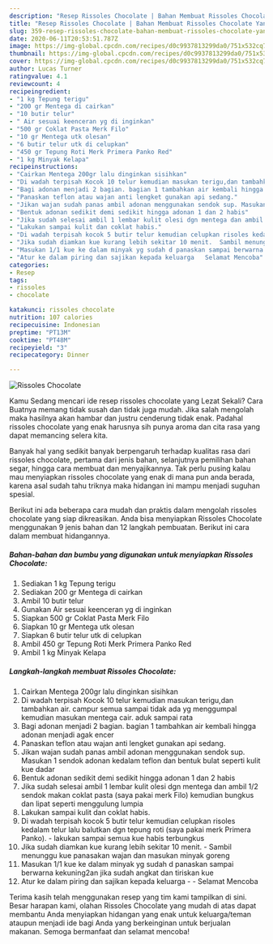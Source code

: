 ```yaml
---
description: "Resep Rissoles Chocolate | Bahan Membuat Rissoles Chocolate Yang Enak dan Simpel"
title: "Resep Rissoles Chocolate | Bahan Membuat Rissoles Chocolate Yang Enak dan Simpel"
slug: 359-resep-rissoles-chocolate-bahan-membuat-rissoles-chocolate-yang-enak-dan-simpel
date: 2020-06-11T20:53:51.787Z
image: https://img-global.cpcdn.com/recipes/d0c9937813299da0/751x532cq70/rissoles-chocolate-foto-resep-utama.jpg
thumbnail: https://img-global.cpcdn.com/recipes/d0c9937813299da0/751x532cq70/rissoles-chocolate-foto-resep-utama.jpg
cover: https://img-global.cpcdn.com/recipes/d0c9937813299da0/751x532cq70/rissoles-chocolate-foto-resep-utama.jpg
author: Lucas Turner
ratingvalue: 4.1
reviewcount: 4
recipeingredient:
- "1 kg Tepung terigu"
- "200 gr Mentega di cairkan"
- "10 butir telur"
- " Air sesuai keenceran yg di inginkan"
- "500 gr Coklat Pasta Merk Filo"
- "10 gr Mentega utk olesan"
- "6 butir telur utk di celupkan"
- "450 gr Tepung Roti Merk Primera Panko Red"
- "1 kg Minyak Kelapa"
recipeinstructions:
- "Cairkan Mentega 200gr lalu dinginkan sisihkan"
- "Di wadah terpisah Kocok 10 telur kemudian masukan terigu,dan tambahkan air. campur semua sampai tidak ada yg menggumpal kemudian masukan mentega cair. aduk sampai rata"
- "Bagi adonan menjadi 2 bagian. bagian 1 tambahkan air kembali hingga adonan menjadi agak encer"
- "Panaskan teflon atau wajan anti lengket gunakan api sedang."
- "Jikan wajan sudah panas ambil adonan menggunakan sendok sup. Masukan 1 sendok adonan kedalam teflon dan bentuk bulat seperti kulit kue dadar"
- "Bentuk adonan sedikit demi sedikit hingga adonan 1 dan 2 habis"
- "Jika sudah selesai ambil 1 lembar kulit olesi dgn mentega dan ambil 1/2 sendok makan coklat pasta (saya pakai merk Filo) kemudian bungkus dan lipat seperti menggulung lumpia"
- "Lakukan sampai kulit dan coklat habis."
- "Di wadah terpisah kocok 5 butir telur kemudian celupkan risoles kedalam telur lalu balutkan dgn tepung roti (saya pakai merk Primera Panko). lakukan sampai semua kue habis terbungkus"
- "Jika sudah diamkan kue kurang lebih sekitar 10 menit.  Sambil menunggu kue panasakan wajan dan masukan minyak goreng"
- "Masukan 1/1 kue ke dalam minyak yg sudah d panaskan sampai berwarna kekuning2an jika sudah angkat dan tiriskan kue"
- "Atur ke dalam piring dan sajikan kepada keluarga   Selamat Mencoba"
categories:
- Resep
tags:
- rissoles
- chocolate

katakunci: rissoles chocolate 
nutrition: 107 calories
recipecuisine: Indonesian
preptime: "PT13M"
cooktime: "PT48M"
recipeyield: "3"
recipecategory: Dinner

---
```



![Rissoles Chocolate](https://img-global.cpcdn.com/recipes/d0c9937813299da0/751x532cq70/rissoles-chocolate-foto-resep-utama.jpg)

Kamu Sedang mencari ide resep rissoles chocolate yang Lezat Sekali? Cara Buatnya memang tidak susah dan tidak juga mudah. Jika salah mengolah maka hasilnya akan hambar dan justru cenderung tidak enak. Padahal rissoles chocolate yang enak harusnya sih punya aroma dan cita rasa yang dapat memancing selera kita.

Banyak hal yang sedikit banyak berpengaruh terhadap kualitas rasa dari rissoles chocolate, pertama dari jenis bahan, selanjutnya pemilihan bahan segar, hingga cara membuat dan menyajikannya. Tak perlu pusing kalau mau menyiapkan rissoles chocolate yang enak di mana pun anda berada, karena asal sudah tahu triknya maka hidangan ini mampu menjadi suguhan spesial.




Berikut ini ada beberapa cara mudah dan praktis dalam mengolah rissoles chocolate yang siap dikreasikan. Anda bisa menyiapkan Rissoles Chocolate menggunakan 9 jenis bahan dan 12 langkah pembuatan. Berikut ini cara dalam membuat hidangannya.

<!--inarticleads1-->

##### Bahan-bahan dan bumbu yang digunakan untuk menyiapkan Rissoles Chocolate:

1. Sediakan 1 kg Tepung terigu
1. Sediakan 200 gr Mentega di cairkan
1. Ambil 10 butir telur
1. Gunakan  Air sesuai keenceran yg di inginkan
1. Siapkan 500 gr Coklat Pasta Merk Filo
1. Siapkan 10 gr Mentega utk olesan
1. Siapkan 6 butir telur utk di celupkan
1. Ambil 450 gr Tepung Roti Merk Primera Panko Red
1. Ambil 1 kg Minyak Kelapa




<!--inarticleads2-->

##### Langkah-langkah membuat Rissoles Chocolate:

1. Cairkan Mentega 200gr lalu dinginkan sisihkan
1. Di wadah terpisah Kocok 10 telur kemudian masukan terigu,dan tambahkan air. campur semua sampai tidak ada yg menggumpal kemudian masukan mentega cair. aduk sampai rata
1. Bagi adonan menjadi 2 bagian. bagian 1 tambahkan air kembali hingga adonan menjadi agak encer
1. Panaskan teflon atau wajan anti lengket gunakan api sedang.
1. Jikan wajan sudah panas ambil adonan menggunakan sendok sup. Masukan 1 sendok adonan kedalam teflon dan bentuk bulat seperti kulit kue dadar
1. Bentuk adonan sedikit demi sedikit hingga adonan 1 dan 2 habis
1. Jika sudah selesai ambil 1 lembar kulit olesi dgn mentega dan ambil 1/2 sendok makan coklat pasta (saya pakai merk Filo) kemudian bungkus dan lipat seperti menggulung lumpia
1. Lakukan sampai kulit dan coklat habis.
1. Di wadah terpisah kocok 5 butir telur kemudian celupkan risoles kedalam telur lalu balutkan dgn tepung roti (saya pakai merk Primera Panko). - lakukan sampai semua kue habis terbungkus
1. Jika sudah diamkan kue kurang lebih sekitar 10 menit.  - Sambil menunggu kue panasakan wajan dan masukan minyak goreng
1. Masukan 1/1 kue ke dalam minyak yg sudah d panaskan sampai berwarna kekuning2an jika sudah angkat dan tiriskan kue
1. Atur ke dalam piring dan sajikan kepada keluarga  -  - Selamat Mencoba




Terima kasih telah menggunakan resep yang tim kami tampilkan di sini. Besar harapan kami, olahan Rissoles Chocolate yang mudah di atas dapat membantu Anda menyiapkan hidangan yang enak untuk keluarga/teman ataupun menjadi ide bagi Anda yang berkeinginan untuk berjualan makanan. Semoga bermanfaat dan selamat mencoba!
